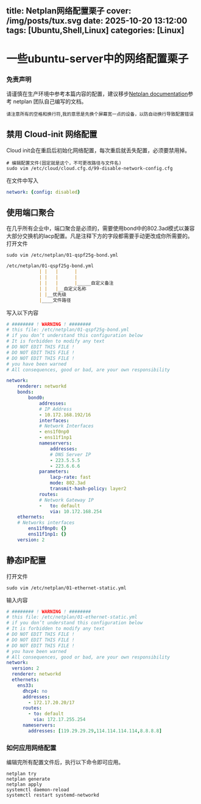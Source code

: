 title: Netplan网络配置栗子
cover: /img/posts/tux.svg
date: 2025-10-20 13:12:00
tags: [Ubuntu,Shell,Linux]
categories: [Linux]
-------------------

# 一些ubuntu-server中的网络配置栗子

### 免责声明
请谨慎在生产环境中参考本篇内容的配置，建议移步[Netplan documentation](https://netplan.readthedocs.io/en/stable/howto/)参考 netplan 团队自己编写的文档。

`请注意所有的空格和换行符`,`我的意思是先换个屏幕宽一点的设备，以防自动换行导致配置错误`


## 禁用 Cloud-init 网络配置
Cloud init会在重启后初始化网络配置，每次重启就丢失配置，必须要禁用掉。
```shell
# 编辑配置文件(固定就是这个，不可更改路径与文件名)
sudo vim /etc/cloud/cloud.cfg.d/99-disable-network-config.cfg
```
在文件中写入
```yml
network: {config: disabled}
```

## 使用端口聚合
在几乎所有企业中，端口聚合是必须的，需要使用bond中的802.3ad模式以兼容大部分交换机的lacp配置。凡是注释下方的字段都需要手动更改成你所需要的。
打开文件
```shell
sudo vim /etc/netplan/01-qspf25g-bond.yml
```
```md
/etc/netplan/01-qspf25g-bond.yml
            | |   |      |
            | |   |      |
            | |   |      |_____自定义备注
            | |   |__自定义名称
            | |__优先级
            |____文件路径
```

写入以下内容
```yml
# ######## ! WARNING ! ########
# this file: /etc/netplan/01-qspf25g-bond.yml
# if you don’t understand this configuration below
# It is forbidden to modify any text
# DO NOT EDIT THIS FILE ! 
# DO NOT EDIT THIS FILE ! 
# DO NOT EDIT THIS FILE ! 
# you have been warned
# All consequences, good or bad, are your own responsibility

network: 
    renderer: networkd 
    bonds: 
        bond0: 
            addresses: 
            # IP Address
            - 10.172.168.192/16 
            interfaces: 
            # Network Interfaces
            - ens1f0np0 
            - ens11f1np1 
            nameservers:
                addresses: 
                # DNS Server IP
                - 223.5.5.5 
                - 223.6.6.6 
            parameters: 
                lacp-rate: fast 
                mode: 802.3ad 
                transmit-hash-policy: layer2 
            routes: 
            # Network Gateway IP
            -   to: default 
                via: 10.172.168.254 
    ethernets: 
    # Networks interfaces
        ens11f0np0: {} 
        ens11f1np1: {} 
    version: 2 
```
## 静态IP配置 
打开文件

```shell
sudo vim /etc/netplan/01-ethernet-static.yml
```
输入内容
```yml
# ######## ! WARNING ! ########
# this file: /etc/netplan/01-ethernet-static.yml
# if you don’t understand this configuration below
# It is forbidden to modify any text
# DO NOT EDIT THIS FILE ! 
# DO NOT EDIT THIS FILE ! 
# DO NOT EDIT THIS FILE ! 
# you have been warned
# All consequences, good or bad, are your own responsibility
network:
  version: 2
  renderer: networkd
  ethernets:
    ens33:
      dhcp4: no
      addresses:
        - 172.17.20.20/17
      routes:
        - to: default
          via: 172.17.255.254
      nameservers:
        addresses: [119.29.29.29,114.114.114.114,8.8.8.8]
```


### 如何应用网络配置

编辑完所有配置文件后，执行以下命令即可应用。
```shell
netplan try
netplan generate
netplan apply
systemctl daemon-reload
systemctl restart systemd-networkd
```